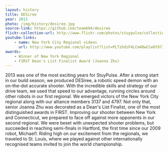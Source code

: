 ```yaml
---
layout: history
title: DESiree
year: 2013
photo: /img/history/desiree.jpg
source-link: https://github.com/team694/desiree
flickr-collection-url: http://www.flickr.com/photos/stuypulse/collections/72157632653333354/
youtube-links:
    - name: New York City Regional videos
      url: http://www.youtube.com/playlist?list=PLTzhdzF4LCm4DwCCwOt97IAM-h1MJkyTb 
awards:
    - Winner of New York Regional
    - FIRST Dean's List Finalist Award (Joanna Zhu)
---
```

2013 was one of the most exciting years for StuyPulse. After a strong start in our build season, we produced DESiree, a robotic speed demon with an on-the-dot accurate shooter. With the incredible skills and strategy of our drive team, we used that speed to our advantage, running circles around other robots in our first regional. We emerged victors of the New York City regional along with our alliance members 3137 and 4797. Not only that, senior Joanna Zhu was decorated as a Dean's List Finalist, one of the most distinguished awards in FIRST. Improving our shooter between New York and Connecticut, we prepared to face off against more opponents in our second regional. We were beset with unexpected shooter problems, but succeeded in reaching semi-finals in Hartford, the first time since our 2009 robot, Michael1. Riding high on our excitement from the regionals, we traveled to St. Louis, where we played against other internationally recognised teams invited to join the world championship.

